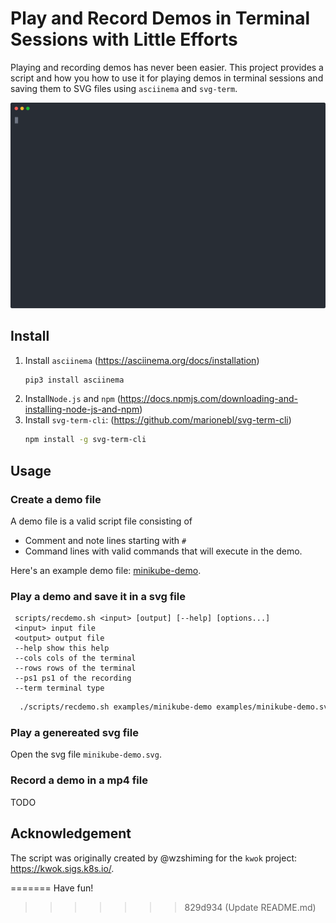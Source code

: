 # Play and Record Demos in Terminal Sessions with Little Efforts
Playing and recording demos has never been easier. This project provides a script and how you how to use it for playing demos in terminal sessions and saving them to SVG files using `asciinema` and `svg-term`.

<p align="center">
  <img width="800" src="examples/minikube-demo.svg">
</p>


## Install
1. Install `asciinema` (https://asciinema.org/docs/installation)
      ```sh
      pip3 install asciinema
      ```
3. Install`Node.js` and `npm` (https://docs.npmjs.com/downloading-and-installing-node-js-and-npm)
4. Install `svg-term-cli`: (https://github.com/marionebl/svg-term-cli)
      ```sh
      npm install -g svg-term-cli
      ```
## Usage
### Create a demo file
A demo file is a valid script file consisting of 
- Comment and note lines starting with `#`
- Command lines with valid commands that will execute in the demo.
  
Here's an example demo file: [minikube-demo](examples/minikube-demo).

### Play a demo and save it in a svg file
 ```
  scripts/recdemo.sh <input> [output] [--help] [options...]
  <input> input file
  <output> output file
  --help show this help
  --cols cols of the terminal
  --rows rows of the terminal
  --ps1 ps1 of the recording
  --term terminal type
```
 ```sh
   ./scripts/recdemo.sh examples/minikube-demo examples/minikube-demo.svg
```

### Play a genereated svg file
Open the svg file `minikube-demo.svg`.

### Record a demo in a mp4 file 
TODO

## Acknowledgement

The script was originally created by @wzshiming for the `kwok` project: https://kwok.sigs.k8s.io/.

=======
Have fun!
>>>>>>> 829d934 (Update README.md)
